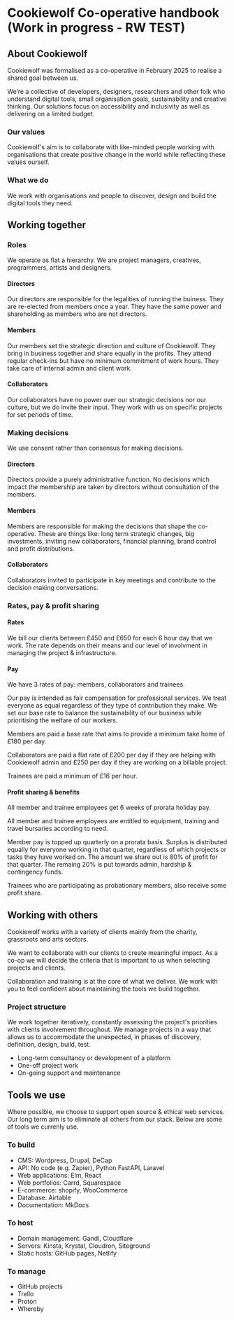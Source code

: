 # Cookiewolf Co-operative handbook (Work in progress - RW TEST)

## About Cookiewolf

Cookiewolf was formalised as a co-operative in February 2025 to realise a shared goal between us.

We’re a collective of developers, designers, researchers and other folk who understand digital tools, small organisation goals, sustainability and creative thinking. Our solutions focus on accessibility and inclusivity as well as delivering on a limited budget.

### Our values

Cookiewolf's aim is to collaborate with like-minded people working with organisations that create positive change in the world while reflecting these values ourself.

### What we do

We work with organisations and people to discover, design and build the digital tools they need.

## Working together

### Roles

We operate as flat a hierarchy. We are project managers, creatives, programmers, artists and designers.

#### Directors

Our directors are responsible for the legalities of running the buiness. They are re-elected from members once a year. They have the same power and shareholding as members who are not directors.

#### Members

Our members set the strategic direction and culture of Cookiewolf. They bring in business together and share equally in the profits. They attend regular check-ins but have no minimum commitment of work hours. They take care of internal admin and client work.

#### Collaborators

Our collaborators have no power over our strategic decisions nor our culture, but we do invite their input. They work with us on specific projects for set periods of time.

### Making decisions

We use consent rather than consensus for making decisions.

#### Directors

Directors provide a purely administrative function. No decisions which impact the membership are taken by directors without consultation of the members.

#### Members

Members are responsible for making the decisions that shape the co-operative. These are things like: long term strategic changes, big investments, inviting new collaborators, financial planning, brand control and profit distributions.

#### Collaborators

Collaborators invited to participate in key meetings and contribute to the decision making conversations.

### Rates, pay & profit sharing

#### Rates

We bill our clients between £450 and £650 for each 6 hour day that we work. The rate depends on their means and our level of involvment in managing the project & infrastructure.

#### Pay

We have 3 rates of pay: members, collaborators and trainees.

Our pay is intended as fair compensation for professional services. We treat everyone as equal regardless of they type of contribution they make. We set our base rate to balance the sustainability of our business while prioritising the welfare of our workers.

Members are paid a base rate that aims to provide a minimum take home of £180 per day.

Collaborators are paid a flat rate of £200 per day if they are helping with Cookiewolf admin and £250 per day if they are working on a billable project.

Trainees are paid a minimum of £16 per hour.

#### Profit sharing & benefits

All member and trainee employees get 6 weeks of prorata holiday pay.

All member and trainee employees are entitled to equipment, training and travel bursaries according to need.

 Member pay is topped up quarterly on a prorata basis. Surplus is distributed equally for everyone working in that quarter, regardless of which projects or tasks they have worked on. The amount we share out is 80% of profit for that quarter. The remaing 20% is put towards admin, hardship & contingency funds.

Trainees who are participating as probationary members, also receive some profit share.

## Working with others

Cookiewolf works with a variety of clients mainly from the charity, grassroots and arts sectors.

We want to collaborate with our clients to create meaningful impact. As a co-op we will decide the criteria that is important to us when selecting projects and clients.

Collaboration and training is at the core of what we deliver. We work with you to feel confident about maintaining the tools we build together.

### Project structure

We work together iteratively, constantly assessing the project's priorities with clients involvement throughout. We manage projects in a way that allows us to accommodate the unexpected, in phases of discovery, definition, design, build, test. 

- Long-term consultancy or development of a platform
- One-off project work
- On-going support and maintenance

## Tools we use

Where possible, we choose to support open source & ethical web services. Our long term aim is to eliminate all others from our stack. Below are some of tools we currenly use.

### To build

- CMS: Wordpress, Drupal, DeCap
- API: No code (e.g. Zapier), Python FastAPI, Laravel
- Web applications: Elm, React
- Web portfolios: Carrd, Squarespace
- E-commerce: shopify, WooCommerce
- Database: Airtable
- Documentation: MkDocs

### To host

- Domain management: Gandi, Cloudflare
- Servers: Kinsta, Krystal, Cloudron, Siteground
- Static hosts: GitHub pages, Netlify

### To manage

- GitHub projects
- Trello
- Proton
- Whereby

